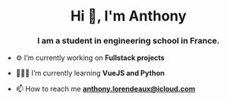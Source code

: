 <h1 align="center">Hi 👋, I'm Anthony</h1>
<h3 align="center">I am a student in engineering school in France.</h3>

- ⚙ I’m currently working on **Fullstack projects**

- 👨🏻‍🏫 I’m currently learning **VueJS and Python**

- 📫 How to reach me **anthony.lorendeaux@icloud.com**
